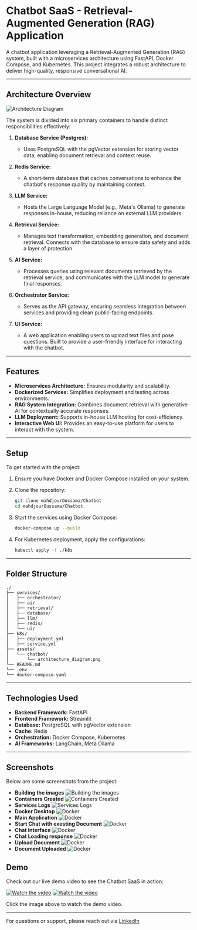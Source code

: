 # Chatbot SaaS - Retrieval-Augmented Generation (RAG) Application

A chatbot application leveraging a Retrieval-Augmented Generation (RAG) system, built with a microservices architecture using FastAPI, Docker Compose, and Kubernetes. This project integrates a robust architecture to deliver high-quality, responsive conversational AI.

---

## Architecture Overview

![Architecture Diagram](./assets/RAG%20Chatbot.png)

The system is divided into six primary containers to handle distinct responsibilities effectively:

1. **Database Service (Postgres):**

   - Uses PostgreSQL with the pgVector extension for storing vector data, enabling document retrieval and context reuse.

2. **Redis Service:**

   - A short-term database that caches conversations to enhance the chatbot's response quality by maintaining context.

3. **LLM Service:**

   - Hosts the Large Language Model (e.g., Meta's Ollama) to generate responses in-house, reducing reliance on external LLM providers.

4. **Retrieval Service:**

   - Manages text transformation, embedding generation, and document retrieval. Connects with the database to ensure data safety and adds a layer of protection.

5. **AI Service:**

   - Processes queries using relevant documents retrieved by the retrieval service, and communicates with the LLM model to generate final responses.

6. **Orchestrator Service:**

   - Serves as the API gateway, ensuring seamless integration between services and providing clean public-facing endpoints.

7. **UI Service:**
   - A web application enabling users to upload text files and pose questions. Built to provide a user-friendly interface for interacting with the chatbot.

---

## Features

- **Microservices Architecture:** Ensures modularity and scalability.
- **Dockerized Services:** Simplifies deployment and testing across environments.
- **RAG System Integration:** Combines document retrieval with generative AI for contextually accurate responses.
- **LLM Deployment:** Supports in-house LLM hosting for cost-efficiency.
- **Interactive Web UI:** Provides an easy-to-use platform for users to interact with the system.

---

## Setup

To get started with the project:

1. Ensure you have Docker and Docker Compose installed on your system.

2. Clone the repository:

   ```bash
   git clone mahdjourOussama/Chatbot
   cd mahdjourOussama/Chatbot
   ```

3. Start the services using Docker Compose:

   ```bash
   docker-compose up --build
   ```

4. For Kubernetes deployment, apply the configurations:

   ```bash
   kubectl apply -f ./k8s
   ```

---

## Folder Structure

```
./
├── services/
│   ├── orchestrator/
│   ├── ai/
│   ├── retrieval/
│   ├── database/
│   ├── llm/
│   ├── redis/
│   └── ui/
├── k8s/
│   ├── deployment.yml
│   ├── service.yml
├── assets/
│   └── chatbot/
│       └── architecture_diagram.png
└── README.md
└── .env
└── docker-compose.yaml
```

---

## Technologies Used

- **Backend Framework:** FastAPI
- **Frontend Framework:** Streamlit
- **Database:** PostgreSQL with pgVector extension
- **Cache:** Redis
- **Orchestration:** Docker Compose, Kubernetes
- **AI Frameworks:** LangChain, Meta Ollama

---

## Screenshots

Below are some screenshots from the project:

- **Building the images**
  ![Building the images](./assets/screenshot-build.png)
- **Containers Created**
  ![Containers Created](./assets/screenshot-created.png)
- **Services Logs**
  ![Services Logs](./assets/screenshot-logs.png)
- **Docker Desktop**
  ![Docker](./assets/screenshot-docker.png)
- **Main Application**
  ![Docker](./assets/screenshot-home.png)
- **Start Chat with exesting Document**
  ![Docker](./assets/screenshot-empty-conversation.png)
- **Chat interface**
  ![Docker](./assets/screenshot-conversation.png)
- **Chat Loading response**
  ![Docker](./assets/screenshot-loading.png)
- **Upload Document**
  ![Docker](./assets/screenshot-upload.png)
- **Document Uploaded**
  ![Docker](./assets/screenshot-uploaded.png)

## Demo

Check out our live demo video to see the Chatbot SaaS in action:

[![Watch the video](./assets/logo.webp)](./assets/demo.mp4)
[![Watch the video](./assets/logo.webp)](./assets/demo-2.mp4)

Click the image above to watch the demo video.

---

For questions or support, please reach out via [LinkedIn](https://www.linkedin.com/in/oussamamahdjour/)
